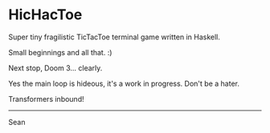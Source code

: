 HicHacToe
=========

Super tiny fragilistic TicTacToe terminal game written in Haskell.

Small beginnings and all that. :)

Next stop, Doom 3... clearly.

Yes the main loop is hideous, it's a work in progress. Don't be a hater.

Transformers inbound!

--------

Sean